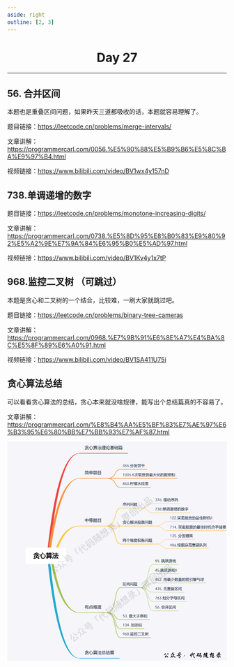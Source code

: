 ```yaml
---
aside: right
outline: [2, 3]
---
```


<h1 style="text-align: center; font-weight: bold;">Day 27</h1>

---

## 56. 合并区间

本题也是重叠区间问题，如果昨天三道都吸收的话，本题就容易理解了。

题目链接：https://leetcode.cn/problems/merge-intervals/

文章讲解：https://programmercarl.com/0056.%E5%90%88%E5%B9%B6%E5%8C%BA%E9%97%B4.html

视频链接：https://www.bilibili.com/video/BV1wx4y157nD

## 738.单调递增的数字

题目链接：https://leetcode.cn/problems/monotone-increasing-digits/

文章讲解：https://programmercarl.com/0738.%E5%8D%95%E8%B0%83%E9%80%92%E5%A2%9E%E7%9A%84%E6%95%B0%E5%AD%97.html

视频链接：https://www.bilibili.com/video/BV1Kv4y1x7tP

## 968.监控二叉树 （可跳过）

本题是贪心和二叉树的一个结合，比较难，一刷大家就跳过吧。

题目链接：https://leetcode.cn/problems/binary-tree-cameras

文章讲解：https://programmercarl.com/0968.%E7%9B%91%E6%8E%A7%E4%BA%8C%E5%8F%89%E6%A0%91.html

视频链接：https://www.bilibili.com/video/BV1SA411U75i

## 贪心算法总结

可以看看贪心算法的总结，贪心本来就没啥规律，能写出个总结篇真的不容易了。

文章讲解：https://programmercarl.com/%E8%B4%AA%E5%BF%83%E7%AE%97%E6%B3%95%E6%80%BB%E7%BB%93%E7%AF%87.html

<img src="../../思维导图总结/贪心算法总结.png"/>
